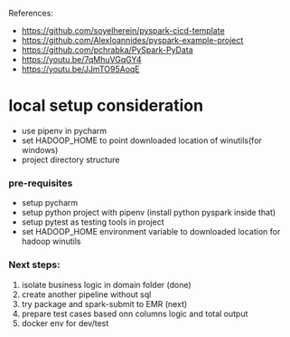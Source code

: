 References:
- https://github.com/soyelherein/pyspark-cicd-template
- https://github.com/AlexIoannides/pyspark-example-project
- https://github.com/pchrabka/PySpark-PyData
- https://youtu.be/7qMhuVGqGY4
- https://youtu.be/JJmTO95AoqE

# local setup consideration
- use pipenv in pycharm
- set HADOOP_HOME to point downloaded location of winutils(for windows)
- project directory structure

### pre-requisites
- setup pycharm
- setup python project with pipenv (install python pyspark inside that)
- setup pytest as testing tools in project
- set HADOOP_HOME environment variable to downloaded location for hadoop winutils 

### Next steps: 
1. isolate business logic in domain folder (done)
2. create another pipeline without sql   
3. try package and spark-submit to EMR (next)
4. prepare test cases based onn columns logic and total output
5. docker env for dev/test
